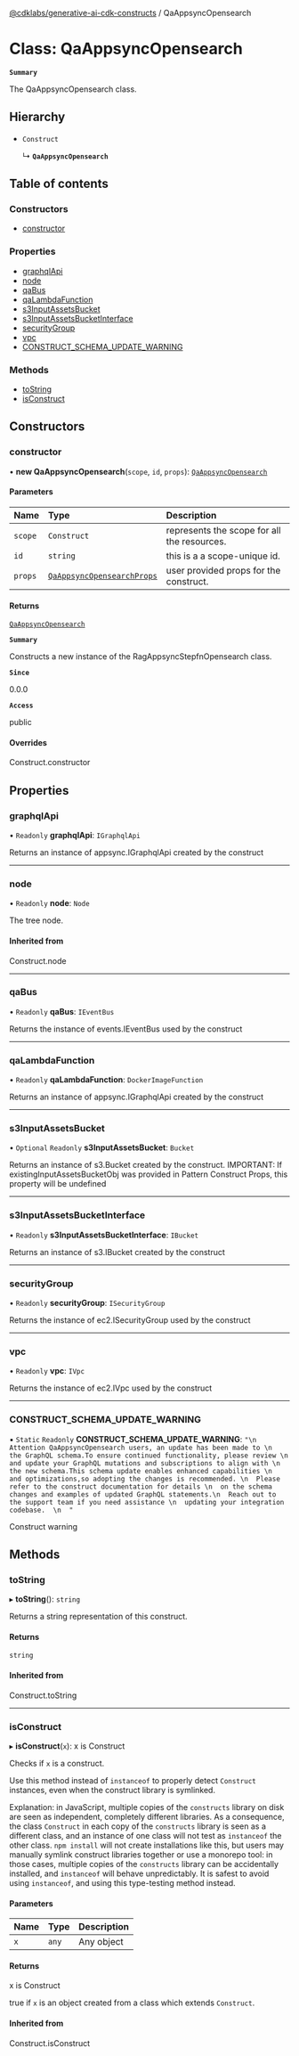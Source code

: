 [@cdklabs/generative-ai-cdk-constructs](../README.md) / QaAppsyncOpensearch

# Class: QaAppsyncOpensearch

**`Summary`**

The QaAppsyncOpensearch class.

## Hierarchy

- `Construct`

  ↳ **`QaAppsyncOpensearch`**

## Table of contents

### Constructors

- [constructor](QaAppsyncOpensearch.md#constructor)

### Properties

- [graphqlApi](QaAppsyncOpensearch.md#graphqlapi)
- [node](QaAppsyncOpensearch.md#node)
- [qaBus](QaAppsyncOpensearch.md#qabus)
- [qaLambdaFunction](QaAppsyncOpensearch.md#qalambdafunction)
- [s3InputAssetsBucket](QaAppsyncOpensearch.md#s3inputassetsbucket)
- [s3InputAssetsBucketInterface](QaAppsyncOpensearch.md#s3inputassetsbucketinterface)
- [securityGroup](QaAppsyncOpensearch.md#securitygroup)
- [vpc](QaAppsyncOpensearch.md#vpc)
- [CONSTRUCT\_SCHEMA\_UPDATE\_WARNING](QaAppsyncOpensearch.md#construct_schema_update_warning)

### Methods

- [toString](QaAppsyncOpensearch.md#tostring)
- [isConstruct](QaAppsyncOpensearch.md#isconstruct)

## Constructors

### constructor

• **new QaAppsyncOpensearch**(`scope`, `id`, `props`): [`QaAppsyncOpensearch`](QaAppsyncOpensearch.md)

#### Parameters

| Name | Type | Description |
| :------ | :------ | :------ |
| `scope` | `Construct` | represents the scope for all the resources. |
| `id` | `string` | this is a a scope-unique id. |
| `props` | [`QaAppsyncOpensearchProps`](../interfaces/QaAppsyncOpensearchProps.md) | user provided props for the construct. |

#### Returns

[`QaAppsyncOpensearch`](QaAppsyncOpensearch.md)

**`Summary`**

Constructs a new instance of the RagAppsyncStepfnOpensearch class.

**`Since`**

0.0.0

**`Access`**

public

#### Overrides

Construct.constructor

## Properties

### graphqlApi

• `Readonly` **graphqlApi**: `IGraphqlApi`

Returns an instance of appsync.IGraphqlApi created by the construct

___

### node

• `Readonly` **node**: `Node`

The tree node.

#### Inherited from

Construct.node

___

### qaBus

• `Readonly` **qaBus**: `IEventBus`

Returns the instance of events.IEventBus used by the construct

___

### qaLambdaFunction

• `Readonly` **qaLambdaFunction**: `DockerImageFunction`

Returns an instance of appsync.IGraphqlApi created by the construct

___

### s3InputAssetsBucket

• `Optional` `Readonly` **s3InputAssetsBucket**: `Bucket`

Returns an instance of s3.Bucket created by the construct.
IMPORTANT: If existingInputAssetsBucketObj was provided in Pattern Construct Props,
this property will be undefined

___

### s3InputAssetsBucketInterface

• `Readonly` **s3InputAssetsBucketInterface**: `IBucket`

Returns an instance of s3.IBucket created by the construct

___

### securityGroup

• `Readonly` **securityGroup**: `ISecurityGroup`

Returns the instance of ec2.ISecurityGroup used by the construct

___

### vpc

• `Readonly` **vpc**: `IVpc`

Returns the instance of ec2.IVpc used by the construct

___

### CONSTRUCT\_SCHEMA\_UPDATE\_WARNING

▪ `Static` `Readonly` **CONSTRUCT\_SCHEMA\_UPDATE\_WARNING**: ``"\n  Attention QaAppsyncOpensearch users, an update has been made to \n  the GraphQL schema.To ensure continued functionality, please review \n  and update your GraphQL mutations and subscriptions to align with \n  the new schema.This schema update enables enhanced capabilities \n  and optimizations,so adopting the changes is recommended. \n  Please refer to the construct documentation for details \n  on the schema changes and examples of updated GraphQL statements.\n  Reach out to the support team if you need assistance \n  updating your integration codebase.  \n  "``

Construct warning

## Methods

### toString

▸ **toString**(): `string`

Returns a string representation of this construct.

#### Returns

`string`

#### Inherited from

Construct.toString

___

### isConstruct

▸ **isConstruct**(`x`): x is Construct

Checks if `x` is a construct.

Use this method instead of `instanceof` to properly detect `Construct`
instances, even when the construct library is symlinked.

Explanation: in JavaScript, multiple copies of the `constructs` library on
disk are seen as independent, completely different libraries. As a
consequence, the class `Construct` in each copy of the `constructs` library
is seen as a different class, and an instance of one class will not test as
`instanceof` the other class. `npm install` will not create installations
like this, but users may manually symlink construct libraries together or
use a monorepo tool: in those cases, multiple copies of the `constructs`
library can be accidentally installed, and `instanceof` will behave
unpredictably. It is safest to avoid using `instanceof`, and using
this type-testing method instead.

#### Parameters

| Name | Type | Description |
| :------ | :------ | :------ |
| `x` | `any` | Any object |

#### Returns

x is Construct

true if `x` is an object created from a class which extends `Construct`.

#### Inherited from

Construct.isConstruct
